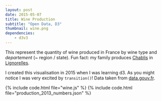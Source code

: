 ```yaml
---
layout: post
date: 2015-05-07
title: Wine Production
subtitle: "Open Data, D3"
thumbnail: wine.png
dependencies:
    - d3v3
---
```


<center >
    <div id="mycanvas" >
    <script type="text/javascript" src="wine.js"></script>
    </div>
</center>

This represent the quantity of wine produced in France by wine type and
*departement* (~ region / state). Fun fact: my family produces
[Chablis](https://en.wikipedia.org/wiki/Chablis_wine)
in [Lignorelles](https://www.lesgrappes.com/vignerons/u/domaine-de-l-orme).

I created this visualisation in 2015 when I was learning d3. As you might notice
I was very excited by `transition()`! Data taken from
[data.gouv.fr](https://www.data.gouv.fr/fr/datasets/statistiques-viti-vinicoles-releves-annuels-des-stocks-et-des-recoltes/).


{% include code.html file="wine.js" %}
{% include code.html file="production_2013_numbers.json" %}
